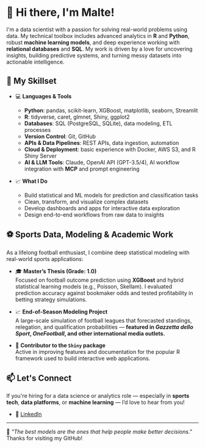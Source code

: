 # 👋 Hi there, I'm Malte!

I'm a data scientist with a passion for solving real-world problems using data. My technical toolbox includes advanced analytics in **R** and **Python**, robust **machine learning models**, and deep experience working with **relational databases** and **SQL**. My work is driven by a love for uncovering insights, building predictive systems, and turning messy datasets into actionable intelligence.

## 🔬 My Skillset

- 💻 **Languages & Tools**  
  - **Python**: pandas, scikit-learn, XGBoost, matplotlib, seaborn, Streamlit  
  - **R**: tidyverse, caret, glmnet, Shiny, ggplot2  
  - **Databases**: SQL (PostgreSQL, SQLite), data modeling, ETL processes  
  - **Version Control**: Git, GitHub  
  - **APIs & Data Pipelines**: REST APIs, data ingestion, automation  
  - **Cloud & Deployment**: basic experience with Docker, AWS S3, and R Shiny Server
  - **AI & LLM Tools**: Claude, OpenAI API (GPT-3.5/4), AI workflow integration with **MCP** and prompt engineering


- 📈 **What I Do**  
  - Build statistical and ML models for prediction and classification tasks  
  - Clean, transform, and visualize complex datasets  
  - Develop dashboards and apps for interactive data exploration  
  - Design end-to-end workflows from raw data to insights

## ⚽ Sports Data, Modeling & Academic Work

As a lifelong football enthusiast, I combine deep statistical modeling with real-world sports applications:

- 🎓 **Master’s Thesis (Grade: 1.0)**  
  Focused on football outcome prediction using **XGBoost** and hybrid statistical learning models (e.g., Poisson, Skellam). I evaluated prediction accuracy against bookmaker odds and tested profitability in betting strategy simulations.

- 📈 **End-of-Season Modeling Project**  
  A large-scale simulation of football leagues that forecasted standings, relegation, and qualification probabilities — **featured in *Gazzetta dello Sport*, *OneFootball*, and other international media outlets.**

- 🔧 **Contributor to the `Shiny` package**  
  Active in improving features and documentation for the popular R framework used to build interactive web applications.

## 📫 Let's Connect

If you're hiring for a data science or analytics role — especially in **sports tech**, **data platforms**, or **machine learning** — I’d love to hear from you!

- 💼 [LinkedIn]([https://www.linkedin.com/in/your-profile/](https://www.linkedin.com/in/malte-schmielewski-506733143/))  

---

🧠 _"The best models are the ones that help people make better decisions."_  
Thanks for visiting my GitHub!
